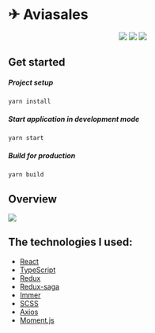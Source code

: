 # ✈ Aviasales

<p align="center">
  <img src="https://github.com/shock-dev/aviasales-react-typescript/actions/workflows/deploy.yml/badge.svg">
  <img src="https://github.com/shock-dev/aviasales-react-typescript/actions/workflows/codestyle.yml/badge.svg">
  <img src="https://img.shields.io/badge/license-MIT-blue.svg">
</p>

## Get started

##### Project setup
```
yarn install
```

##### Start application in development mode
```
yarn start
```

##### Build for production
```
yarn build
```

## Overview

<img src="https://sun9-8.userapi.com/impg/z6WdbFoiI3VR02W-QJRuKe9ROEmcI2-KiCG0jw/U7AixPeZRL0.jpg?size=1382x777&quality=96&sign=f8ffd994c4f05e0aa93b9cb2f3289915&type=album" />

## The technologies I used:

- [React](https://reactjs.org)
- [TypeScript](https://www.typescriptlang.org)
- [Redux](https://redux.js.org)
- [Redux-saga](https://redux-saga.js.org)
- [Immer](https://immerjs.github.io/immer)
- [SCSS](https://sass-lang.com)
- [Axios](https://axios-http.com)
- [Moment.js](https://momentjs.com)
